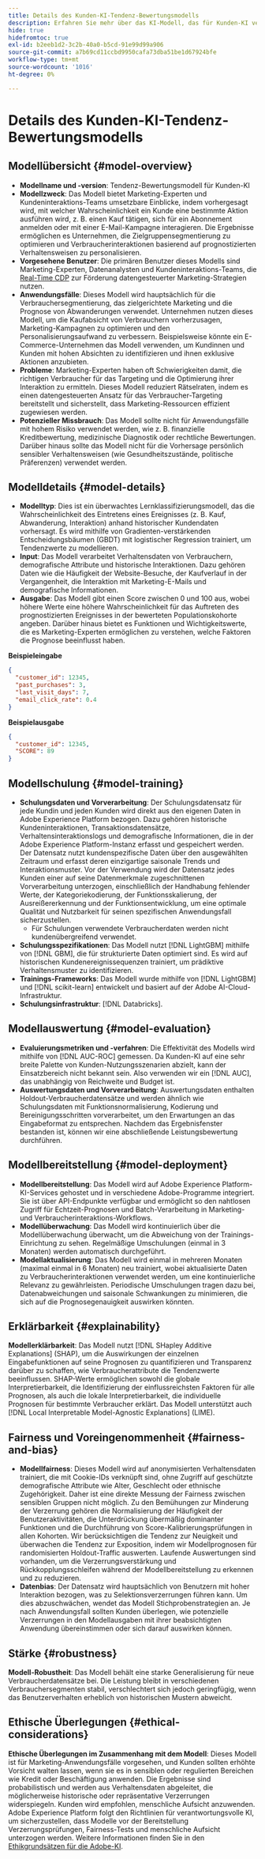 ```yaml
---
title: Details des Kunden-KI-Tendenz-Bewertungsmodells
description: Erfahren Sie mehr über das KI-Modell, das für Kunden-KI verwendet wird.
hide: true
hidefromtoc: true
exl-id: b2eeb1d2-3c2b-40a0-b5cd-91e99d99a906
source-git-commit: a7b69cd11ccbd9950cafa73dba51be1d67924bfe
workflow-type: tm+mt
source-wordcount: '1016'
ht-degree: 0%

---
```


# Details des Kunden-KI-Tendenz-Bewertungsmodells

## Modellübersicht {#model-overview}

* **Modellname und -version**: Tendenz-Bewertungsmodell für Kunden-KI
* **Modellzweck**: Das Modell bietet Marketing-Experten und Kundeninteraktions-Teams umsetzbare Einblicke, indem vorhergesagt wird, mit welcher Wahrscheinlichkeit ein Kunde eine bestimmte Aktion ausführen wird, z. B. einen Kauf tätigen, sich für ein Abonnement anmelden oder mit einer E-Mail-Kampagne interagieren. Die Ergebnisse ermöglichen es Unternehmen, die Zielgruppensegmentierung zu optimieren und Verbraucherinteraktionen basierend auf prognostizierten Verhaltensweisen zu personalisieren.
* **Vorgesehene Benutzer**: Die primären Benutzer dieses Modells sind Marketing-Experten, Datenanalysten und Kundeninteraktions-Teams, die [Real-Time CDP](../../../rtcdp/home.md) zur Förderung datengesteuerter Marketing-Strategien nutzen.
* **Anwendungsfälle**: Dieses Modell wird hauptsächlich für die Verbrauchersegmentierung, das zielgerichtete Marketing und die Prognose von Abwanderungen verwendet. Unternehmen nutzen dieses Modell, um die Kaufabsicht von Verbrauchern vorherzusagen, Marketing-Kampagnen zu optimieren und den Personalisierungsaufwand zu verbessern. Beispielsweise könnte ein E-Commerce-Unternehmen das Modell verwenden, um Kundinnen und Kunden mit hohen Absichten zu identifizieren und ihnen exklusive Aktionen anzubieten.
* **Probleme**: Marketing-Experten haben oft Schwierigkeiten damit, die richtigen Verbraucher für das Targeting und die Optimierung ihrer Interaktion zu ermitteln. Dieses Modell reduziert Rätselraten, indem es einen datengesteuerten Ansatz für das Verbraucher-Targeting bereitstellt und sicherstellt, dass Marketing-Ressourcen effizient zugewiesen werden.
* **Potenzieller Missbrauch**: Das Modell sollte nicht für Anwendungsfälle mit hohem Risiko verwendet werden, wie z. B. finanzielle Kreditbewertung, medizinische Diagnostik oder rechtliche Bewertungen. Darüber hinaus sollte das Modell nicht für die Vorhersage persönlich sensibler Verhaltensweisen (wie Gesundheitszustände, politische Präferenzen) verwendet werden.

## Modelldetails {#model-details}

* **Modelltyp**: Dies ist ein überwachtes Lernklassifizierungsmodell, das die Wahrscheinlichkeit des Eintretens eines Ereignisses (z. B. Kauf, Abwanderung, Interaktion) anhand historischer Kundendaten vorhersagt. Es wird mithilfe von Gradienten-verstärkenden Entscheidungsbäumen (GBDT) mit logistischer Regression trainiert, um Tendenzwerte zu modellieren.
* **Input**: Das Modell verarbeitet Verhaltensdaten von Verbrauchern, demografische Attribute und historische Interaktionen. Dazu gehören Daten wie die Häufigkeit der Website-Besuche, der Kaufverlauf in der Vergangenheit, die Interaktion mit Marketing-E-Mails und demografische Informationen.
* **Ausgabe**: Das Modell gibt einen Score zwischen 0 und 100 aus, wobei höhere Werte eine höhere Wahrscheinlichkeit für das Auftreten des prognostizierten Ereignisses in der bewerteten Populationskohorte angeben. Darüber hinaus bietet es Funktionen und Wichtigkeitswerte, die es Marketing-Experten ermöglichen zu verstehen, welche Faktoren die Prognose beeinflusst haben.

**Beispieleingabe**

```json
{ 
  "customer_id": 12345, 
  "past_purchases": 3, 
  "last_visit_days": 7,
  "email_click_rate": 0.4 
}
```

**Beispielausgabe**

```json
{ 
  "customer_id": 12345,
  "SCORE": 89 
}
```

## Modellschulung {#model-training}

* **Schulungsdaten und Vorverarbeitung**: Der Schulungsdatensatz für jede Kundin und jeden Kunden wird direkt aus den eigenen Daten in Adobe Experience Platform bezogen. Dazu gehören historische Kundeninteraktionen, Transaktionsdatensätze, Verhaltensinteraktionslogs und demografische Informationen, die in der Adobe Experience Platform-Instanz erfasst und gespeichert werden. Der Datensatz nutzt kundenspezifische Daten über den ausgewählten Zeitraum und erfasst deren einzigartige saisonale Trends und Interaktionsmuster. Vor der Verwendung wird der Datensatz jedes Kunden einer auf seine Datenmerkmale zugeschnittenen Vorverarbeitung unterzogen, einschließlich der Handhabung fehlender Werte, der Kategoriekodierung, der Funktionsskalierung, der Ausreißererkennung und der Funktionsentwicklung, um eine optimale Qualität und Nutzbarkeit für seinen spezifischen Anwendungsfall sicherzustellen.
   * Für Schulungen verwendete Verbraucherdaten werden nicht kundenübergreifend verwendet.
* **Schulungsspezifikationen**: Das Modell nutzt [!DNL LightGBM] mithilfe von [!DNL GBM], die für strukturierte Daten optimiert sind. Es wird auf historischen Kundenereignissequenzen trainiert, um prädiktive Verhaltensmuster zu identifizieren.
* **Trainings-Frameworks**: Das Modell wurde mithilfe von [!DNL LightGBM] und [!DNL scikit-learn] entwickelt und basiert auf der Adobe AI-Cloud-Infrastruktur.
* **Schulungsinfrastruktur**: [!DNL Databricks].

## Modellauswertung {#model-evaluation}

* **Evaluierungsmetriken und -verfahren**: Die Effektivität des Modells wird mithilfe von [!DNL AUC-ROC] gemessen. Da Kunden-KI auf eine sehr breite Palette von Kunden-Nutzungsszenarien abzielt, kann der Einsatzbereich nicht bekannt sein. Also verwenden wir ein [!DNL AUC], das unabhängig von Reichweite und Budget ist.
* **Auswertungsdaten und Vorverarbeitung**: Auswertungsdaten enthalten Holdout-Verbraucherdatensätze und werden ähnlich wie Schulungsdaten mit Funktionsnormalisierung, Kodierung und Bereinigungsschritten vorverarbeitet, um den Erwartungen an das Eingabeformat zu entsprechen. Nachdem das Ergebnisfenster bestanden ist, können wir eine abschließende Leistungsbewertung durchführen.

## Modellbereitstellung {#model-deployment}

* **Modellbereitstellung**: Das Modell wird auf Adobe Experience Platform-KI-Services gehostet und in verschiedene Adobe-Programme integriert. Sie ist über API-Endpunkte verfügbar und ermöglicht so den nahtlosen Zugriff für Echtzeit-Prognosen und Batch-Verarbeitung in Marketing- und Verbraucherinteraktions-Workflows.
* **Modellüberwachung**: Das Modell wird kontinuierlich über die Modellüberwachung überwacht, um die Abweichung von der Trainings-Einrichtung zu sehen. Regelmäßige Umschulungen (einmal in 3 Monaten) werden automatisch durchgeführt.
* **Modellaktualisierung**: Das Modell wird einmal in mehreren Monaten (maximal einmal in 6 Monaten) neu trainiert, wobei aktualisierte Daten zu Verbraucherinteraktionen verwendet werden, um eine kontinuierliche Relevanz zu gewährleisten. Periodische Umschulungen tragen dazu bei, Datenabweichungen und saisonale Schwankungen zu minimieren, die sich auf die Prognosegenauigkeit auswirken könnten.

## Erklärbarkeit {#explainability}

**Modellerklärbarkeit**: Das Modell nutzt [!DNL SHapley Additive Explanations] (SHAP), um die Auswirkungen der einzelnen Eingabefunktionen auf seine Prognosen zu quantifizieren und Transparenz darüber zu schaffen, wie Verbraucherattribute die Tendenzwerte beeinflussen. SHAP-Werte ermöglichen sowohl die globale Interpretierbarkeit, die Identifizierung der einflussreichsten Faktoren für alle Prognosen, als auch die lokale Interpretierbarkeit, die individuelle Prognosen für bestimmte Verbraucher erklärt. Das Modell unterstützt auch [!DNL Local Interpretable Model-Agnostic Explanations] (LIME).

## Fairness und Voreingenommenheit {#fairness-and-bias}

* **Modellfairness**: Dieses Modell wird auf anonymisierten Verhaltensdaten trainiert, die mit Cookie-IDs verknüpft sind, ohne Zugriff auf geschützte demografische Attribute wie Alter, Geschlecht oder ethnische Zugehörigkeit. Daher ist eine direkte Messung der Fairness zwischen sensiblen Gruppen nicht möglich. Zu den Bemühungen zur Minderung der Verzerrung gehören die Normalisierung der Häufigkeit der Benutzeraktivitäten, die Unterdrückung übermäßig dominanter Funktionen und die Durchführung von Score-Kalibrierungsprüfungen in allen Kohorten. Wir berücksichtigen die Tendenz zur Neuigkeit und überwachen die Tendenz zur Exposition, indem wir Modellprognosen für randomisierten Holdout-Traffic auswerten. Laufende Auswertungen sind vorhanden, um die Verzerrungsverstärkung und Rückkopplungsschleifen während der Modellbereitstellung zu erkennen und zu reduzieren.
* **Datenbias**: Der Datensatz wird hauptsächlich von Benutzern mit hoher Interaktion bezogen, was zu Selektionsverzerrungen führen kann. Um dies abzuschwächen, wendet das Modell Stichprobenstrategien an. Je nach Anwendungsfall sollten Kunden überlegen, wie potenzielle Verzerrungen in den Modellausgaben mit ihrer beabsichtigten Anwendung übereinstimmen oder sich darauf auswirken können.

## Stärke {#robustness}

**Modell-Robustheit**: Das Modell behält eine starke Generalisierung für neue Verbraucherdatensätze bei. Die Leistung bleibt in verschiedenen Verbrauchersegmenten stabil, verschlechtert sich jedoch geringfügig, wenn das Benutzerverhalten erheblich von historischen Mustern abweicht.

## Ethische Überlegungen {#ethical-considerations}

**Ethische Überlegungen im Zusammenhang mit dem Modell**: Dieses Modell ist für Marketing-Anwendungsfälle vorgesehen, und Kunden sollten erhöhte Vorsicht walten lassen, wenn sie es in sensiblen oder regulierten Bereichen wie Kredit oder Beschäftigung anwenden. Die Ergebnisse sind probabilistisch und werden aus Verhaltensdaten abgeleitet, die möglicherweise historische oder repräsentative Verzerrungen widerspiegeln. Kunden wird empfohlen, menschliche Aufsicht anzuwenden. Adobe Experience Platform folgt den Richtlinien für verantwortungsvolle KI, um sicherzustellen, dass Modelle vor der Bereitstellung Verzerrungsprüfungen, Fairness-Tests und menschliche Aufsicht unterzogen werden. Weitere Informationen finden Sie in den [Ethikgrundsätzen für die Adobe-KI](https://www.adobe.com/content/dam/cc/en/ai-ethics/pdfs/Adobe-AI-Ethics-Principles.pdf?msockid=0d85c8269eb36f0801d0ddb49fd16ebc).